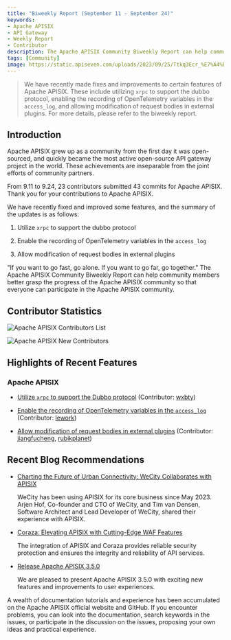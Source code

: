 ```yaml
---
title: "Biweekly Report (September 11 - September 24)"
keywords: 
- Apache APISIX
- API Gateway
- Weekly Report
- Contributor
description: The Apache APISIX Community Biweekly Report can help community members better grasp the progress of the Apache APISIX community so that everyone can participate in the Apache APISIX community.
tags: [Community]
image: https://static.apiseven.com/uploads/2023/09/25/Ttkq3Ecr_%E7%A4%BE%E5%8C%BA%E5%8F%8C%E5%91%A8%E6%8A%A5-%E5%85%AC%E4%BC%97%E5%8F%B7%E5%A4%B4%E5%9B%BE-%E8%8B%B1%E6%96%87.png
---
```


> We have recently made fixes and improvements to certain features of Apache APISIX. These include utilizing `xrpc` to support the dubbo protocol, enabling the recording of OpenTelemetry variables in the `access_log`, and allowing modification of request bodies in external plugins. For more details, please refer to the biweekly report.
<!--truncate-->

## Introduction

Apache APISIX grew up as a community from the first day it was open-sourced, and quickly became the most active open-source API gateway project in the world. These achievements are inseparable from the joint efforts of community partners.

From 9.11 to 9.24, 23 contributors submitted 43 commits for Apache APISIX. Thank you for your contributions to Apache APISIX.

We have recently fixed and improved some features, and the summary of the updates is as follows:

1. Utilize `xrpc` to support the dubbo protocol

2. Enable the recording of OpenTelemetry variables in the `access_log`

3. Allow modification of request bodies in external plugins

"If you want to go fast, go alone. If you want to go far, go together." The Apache APISIX Community Biweekly Report can help community members better grasp the progress of the Apache APISIX community so that everyone can participate in the Apache APISIX community.

## Contributor Statistics

![Apache APISIX Contributors List](https://static.apiseven.com/uploads/2023/09/26/vv9C03oJ_Frame%204.png)

![Apache APISIX New Contributors](https://static.apiseven.com/uploads/2023/09/26/0xnTsOLT_9.24-newcon.png)

## Highlights of Recent Features

### Apache APISIX

- [Utilize `xrpc` to support the Dubbo protocol](https://github.com/apache/apisix/pull/9660) (Contributor: [wxbty](https://github.com/wxbty))

- [Enable the recording of OpenTelemetry variables in the `access_log`](https://github.com/apache/apisix/pull/8871) (Contributor: [lework](https://github.com/lework))

- [Allow modification of request bodies in external plugins](https://github.com/apache/apisix/pull/9990) (Contributor: [jiangfucheng](https://github.com/jiangfucheng), [rubikplanet](https://github.com/rubikplanet))

## Recent Blog Recommendations

- [Charting the Future of Urban Connectivity: WeCity Collaborates with APISIX](https://apisix.apache.org/blog/2023/09/20/wecity-uses-apisix/)

  WeCity has been using APISIX for its core business since May 2023. Arjen Hof, Co-founder and CTO of WeCity, and Tim van Densen, Software Architect and Lead Developer of WeCity, shared their experience with APISIX.

- [Coraza: Elevating APISIX with Cutting-Edge WAF Features](https://apisix.apache.org/blog/2023/09/08/APISIX-integrates-with-Coraza/)

  The integration of APISIX and Coraza provides reliable security protection and ensures the integrity and reliability of API services.

- [Release Apache APISIX 3.5.0](https://apisix.apache.org/blog/2023/09/01/release-apache-apisix-3.5.0/)

  We are pleased to present Apache APISIX 3.5.0 with exciting new features and improvements to user experiences.

A wealth of documentation tutorials and experience has been accumulated on the Apache APISIX official website and GitHub. If you encounter problems, you can look into the documentation, search keywords in the issues, or participate in the discussion on the issues, proposing your own ideas and practical experience.
